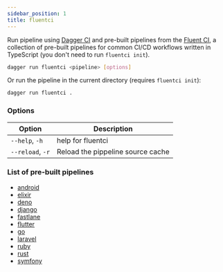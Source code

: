 ```yaml
---
sidebar_position: 1
title: fluentci
---
```


Run pipeline using [Dagger CI](https://daggerci.io/) and pre-built pipelines from the [Fluent CI](https://fluentci.io/), a collection of pre-built pipelines for common CI/CD workflows written in TypeScript (you don't need to run `fluentci init`).

```bash
dagger run fluentci <pipeline> [options]
```

Or run the pipeline in the current directory (requires `fluentci init`):

```bash
dagger run fluentci .
```

### Options

| Option           | Description                       |
| ---------------- | --------------------------------- |
| `--help`, `-h`   | help for fluentci                 |
| `--reload`, `-r` | Reload the pippeline source cache |

### List of pre-built pipelines

- [android](https://github.com/fluent-ci-templates/android-pipeline)
- [elixir](https://github.com/fluent-ci-templates/elixir-pipeline)
- [deno](https://github.com/fluent-ci-templates/deno-pipeline)
- [django](https://github.com/fluent-ci-templates/django-pipeline)
- [fastlane](https://github.com/fluent-ci-templates/fastlane-pipeline)
- [flutter](https://github.com/fluent-ci-templates/ruby-pipeline)
- [go](https://github.com/fluent-ci-templates/go-pipeline)
- [laravel](https://github.com/fluent-ci-templates/laravel-pipeline)
- [ruby](https://github.com/fluent-ci-templates/ruby-pipeline)
- [rust](https://github.com/fluent-ci-templates/rust-pipeline)
- [symfony](https://github.com/fluent-ci-templates/symfony-pipeline)
